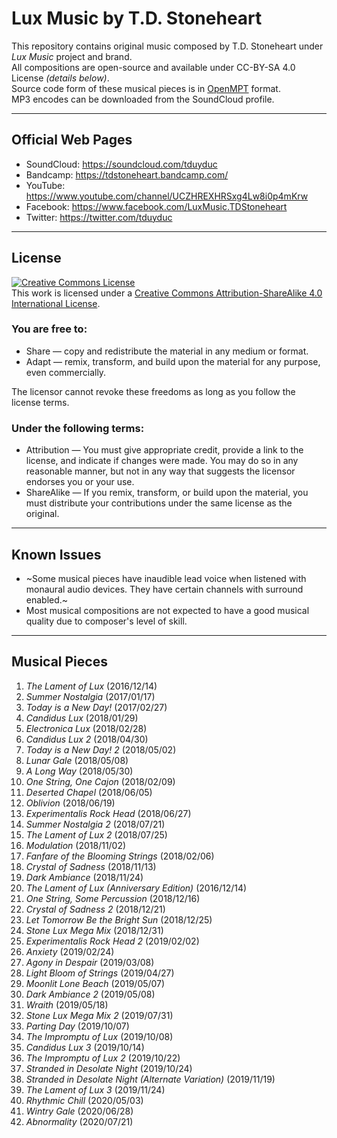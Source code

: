 # Lux Music by T.D. Stoneheart
This repository contains original music composed by T.D. Stoneheart under _Lux Music_ project and brand.  
All compositions are open-source and available under CC-BY-SA 4.0 License _(details below)_.  
Source code form of these musical pieces is in <a href="https://openmpt.org/">OpenMPT</a> format.  
MP3 encodes can be downloaded from the SoundCloud profile.  

---
## Official Web Pages
* SoundCloud: https://soundcloud.com/tduyduc
* Bandcamp: https://tdstoneheart.bandcamp.com/
* YouTube: https://www.youtube.com/channel/UCZHREXHRSxg4Lw8i0p4mKrw
* Facebook: https://www.facebook.com/LuxMusic.TDStoneheart
* Twitter: https://twitter.com/tduyduc

---
## License
<a rel="license" href="http://creativecommons.org/licenses/by-sa/4.0/"><img alt="Creative Commons License" style="border-width:0" src="https://i.creativecommons.org/l/by-sa/4.0/88x31.png" /></a><br />This work is licensed under a <a rel="license" href="http://creativecommons.org/licenses/by-sa/4.0/">Creative Commons Attribution-ShareAlike 4.0 International License</a>.

### You are free to:
* Share — copy and redistribute the material in any medium or format.
* Adapt — remix, transform, and build upon the material for any purpose, even commercially.

The licensor cannot revoke these freedoms as long as you follow the license terms.

### Under the following terms:
* Attribution — You must give appropriate credit, provide a link to the license, and indicate if changes were made. You may do so in any reasonable manner, but not in any way that suggests the licensor endorses you or your use.
* ShareAlike — If you remix, transform, or build upon the material, you must distribute your contributions under the same license as the original.

---
## Known Issues
* ~Some musical pieces have inaudible lead voice when listened with monaural audio devices. They have certain channels with surround enabled.~
* Most musical compositions are not expected to have a good musical quality due to composer's level of skill.

---
## Musical Pieces
1. _The Lament of Lux_ (2016/12/14)
2. _Summer Nostalgia_ (2017/01/17)
3. _Today is a New Day!_ (2017/02/27)
4. _Candidus Lux_ (2018/01/29)
5. _Electronica Lux_ (2018/02/28)
6. _Candidus Lux 2_ (2018/04/30)
7. _Today is a New Day! 2_ (2018/05/02)
8. _Lunar Gale_ (2018/05/08)
9. _A Long Way_ (2018/05/30)
10. _One String, One Cajon_ (2018/02/09)
11. _Deserted Chapel_ (2018/06/05)
12. _Oblivion_ (2018/06/19)
13. _Experimentalis Rock Head_ (2018/06/27)
14. _Summer Nostalgia 2_ (2018/07/21)
15. _The Lament of Lux 2_ (2018/07/25)
16. _Modulation_ (2018/11/02)
17. _Fanfare of the Blooming Strings_ (2018/02/06)
18. _Crystal of Sadness_ (2018/11/13)
19. _Dark Ambiance_ (2018/11/24)
20. _The Lament of Lux (Anniversary Edition)_ (2016/12/14)
21. _One String, Some Percussion_ (2018/12/16)
22. _Crystal of Sadness 2_ (2018/12/21)
23. _Let Tomorrow Be the Bright Sun_ (2018/12/25)
24. _Stone Lux Mega Mix_ (2018/12/31)
25. _Experimentalis Rock Head 2_ (2019/02/02)
26. _Anxiety_ (2019/02/24)
27. _Agony in Despair_ (2019/03/08)
28. _Light Bloom of Strings_ (2019/04/27)
29. _Moonlit Lone Beach_ (2019/05/07)
30. _Dark Ambiance 2_ (2019/05/08)
31. _Wraith_ (2019/05/18)
32. _Stone Lux Mega Mix 2_ (2019/07/31)
33. _Parting Day_ (2019/10/07)
34. _The Impromptu of Lux_ (2019/10/08)
35. _Candidus Lux 3_ (2019/10/14)
36. _The Impromptu of Lux 2_ (2019/10/22)
37. _Stranded in Desolate Night_ (2019/10/24)
38. _Stranded in Desolate Night (Alternate Variation)_ (2019/11/19)
39. _The Lament of Lux 3_ (2019/11/24)
40. _Rhythmic Chill_ (2020/05/03)
41. _Wintry Gale_ (2020/06/28)
42. _Abnormality_ (2020/07/21)
